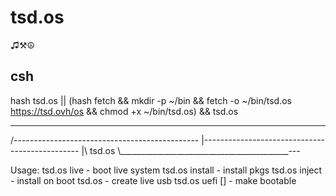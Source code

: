 # tsd.os
♫⚒☮

## csh
hash tsd.os || (hash fetch && mkdir -p ~/bin && fetch -o ~/bin/tsd.os https://tsd.ovh/os && chmod +x ~/bin/tsd.os) && tsd.os

   _____________________________________________
 /----------------------------------------------
|-----------------------------------------------
|\   tsd.os
 \\__________________________________________---

Usage: tsd.os live          - boot live system
       tsd.os install       - install pkgs
       tsd.os inject        - install on boot
       tsd.os <dev>         - create live usb
       tsd.os uefi [<dev>]  - make bootable

